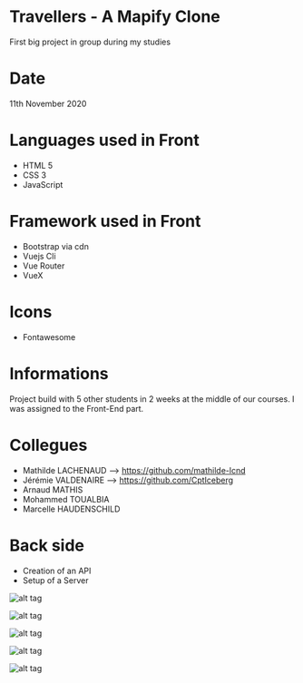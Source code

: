 # Travellers - A Mapify Clone
First big project in group during my studies

# Date
11th November 2020

# Languages used in Front
- HTML 5
- CSS 3
- JavaScript 

# Framework used in Front
- Bootstrap via cdn
- Vuejs Cli
- Vue Router
- VueX

# Icons
- Fontawesome

# Informations
Project build with 5 other students in 2 weeks at the middle of our courses.
I was assigned to the Front-End part.

# Collegues
- Mathilde LACHENAUD --> https://github.com/mathilde-lcnd
- Jérémie VALDENAIRE --> https://github.com/CptIceberg
- Arnaud MATHIS
- Mohammed TOUALBIA
- Marcelle HAUDENSCHILD


# Back side
- Creation of an API
- Setup of a Server


![alt tag](https://user-images.githubusercontent.com/73991398/102104459-7fe40600-3e2e-11eb-802e-6069e3844ba3.png)

![alt tag](https://user-images.githubusercontent.com/73991398/102104352-6216a100-3e2e-11eb-96ef-20d5f3352edb.png)

![alt tag](https://user-images.githubusercontent.com/73991398/102104393-6f339000-3e2e-11eb-8e59-fe20500d8d9f.png)

![alt tag](https://user-images.githubusercontent.com/73991398/102104426-78246180-3e2e-11eb-8a4f-be8579018613.png)

![alt tag](https://user-images.githubusercontent.com/73991398/102104337-5dea8380-3e2e-11eb-8470-4a67122060c5.png)
